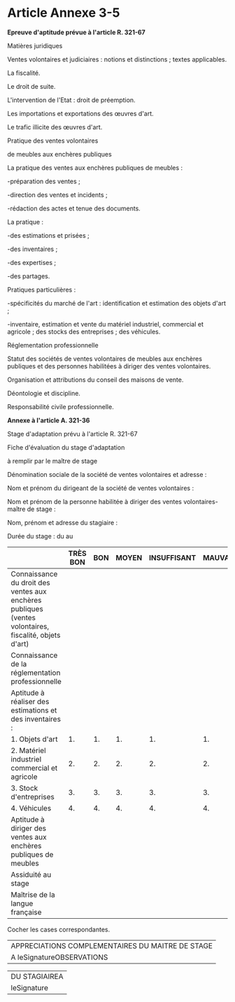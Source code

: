 # Article Annexe 3-5

**Epreuve d'aptitude prévue à l'article R. 321-67**

Matières juridiques

Ventes volontaires et judiciaires : notions et distinctions ; textes applicables.

La fiscalité.

Le droit de suite.

L'intervention de l'Etat : droit de préemption.

Les importations et exportations des œuvres d'art.

Le trafic illicite des œuvres d'art.

Pratique des ventes volontaires

de meubles aux enchères publiques

La pratique des ventes aux enchères publiques de meubles :

-préparation des ventes ;

-direction des ventes et incidents ;

-rédaction des actes et tenue des documents.

La pratique :

-des estimations et prisées ;

-des inventaires ;

-des expertises ;

-des partages.

Pratiques particulières :

-spécificités du marché de l'art : identification et estimation des objets d'art ;

-inventaire, estimation et vente du matériel industriel, commercial et agricole ; des stocks des entreprises ; des véhicules.

Réglementation professionnelle

Statut des sociétés de ventes volontaires de meubles aux enchères publiques et des personnes habilitées à diriger des ventes volontaires.

Organisation et attributions du conseil des maisons de vente.

Déontologie et discipline.

Responsabilité civile professionnelle.

**Annexe à l'article A. 321-36**

Stage d'adaptation prévu à l'article R. 321-67

Fiche d'évaluation du stage d'adaptation

à remplir par le maître de stage

Dénomination sociale de la société de ventes volontaires et adresse :

Nom et prénom du dirigeant de la société de ventes volontaires :

Nom et prénom de la personne habilitée à diriger des ventes volontaires-maître de stage :

Nom, prénom et adresse du stagiaire :

Durée du stage : du au

|  | TRÈS BON  | BON  | MOYEN  | INSUFFISANT  | MAUVAIS  |
| --- | --- | --- | --- | --- | --- |
| Connaissance du droit des ventes aux enchères publiques (ventes volontaires, fiscalité, objets d'art)  |  |  |  |  |  |
| Connaissance de la réglementation professionnelle  |  |  |  |  |  |
| Aptitude à réaliser des estimations et des inventaires :  |  |  |  |  |  |
| 1. Objets d'art  | 1. | 1. | 1. | 1. | 1. |
| 2. Matériel industriel commercial et agricole  | 2. | 2. | 2. | 2. | 2. |
| 3. Stock d'entreprises  | 3. | 3. | 3. | 3. | 3. |
| 4. Véhicules  | 4. | 4. | 4. | 4. | 4.  |
| Aptitude à diriger des ventes aux enchères publiques de meubles  |  |  |  |  |  |
| Assiduité au stage  |  |  |  |  |  |
| Maîtrise de la langue française  |  |  |  |  |  |

Cocher les cases correspondantes.

|  |
| --- |
| APPRECIATIONS COMPLEMENTAIRES DU MAITRE DE STAGE  |
| A leSignatureOBSERVATIONS |

|  |
| --- |
|  DU STAGIAIREA |
|  leSignature |

